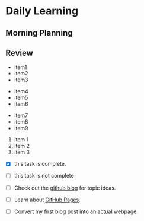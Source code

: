 # Daily Learning
## Morning Planning

## Review
- item1
- item2
- item3
* item4
* item5
* item6
+ item7
+ item8
+ item9
1. item 1
2. item 2
3. item 3

- [X] this task is complete.
- [ ] this task is not complete

- [ ] Check out the [github blog](https://github.blog/) for topic ideas.
- [ ] Learn about [GitHub Pages](https://skills.github.com/#first-day-on-github).
- [ ] Convert my first blog post into an actual webpage.
